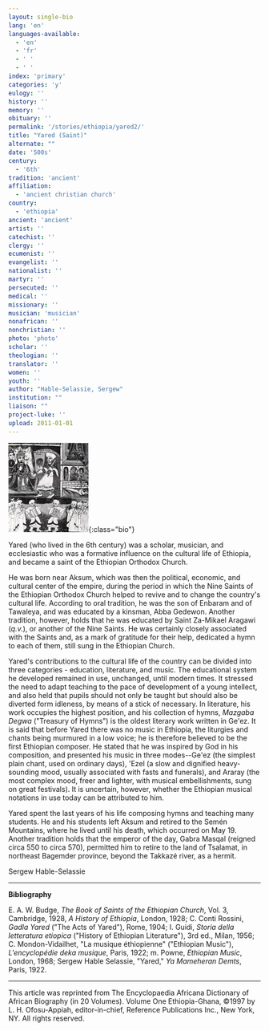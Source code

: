 ```yaml
---
layout: single-bio
lang: 'en'
languages-available:
  - 'en'
  - 'fr'
  - ' '
  - ' '
index: 'primary'
categories: 'y'
eulogy: ''
history: ''
memory: ''
obituary: ''
permalink: '/stories/ethiopia/yared2/'
title: "Yared (Saint)"
alternate: ""
date: '500s'
century:
  - '6th'
tradition: 'ancient'
affiliation:
  - 'ancient christian church'
country:
  - 'ethiopia'
ancient: 'ancient'
artist: ''
catechist: ''
clergy: ''
ecumenist: ''
evangelist: ''
nationalist: ''
martyr: ''
persecuted: ''
medical: ''
missionary: ''
musician: 'musician'
nonafrican: ''
nonchristian: ''
photo: 'photo'
scholar: ''
theologian: ''
translator: ''
women: ''
youth: ''
author: "Hable-Selassie, Sergew"
institution: ""
liaison: ""
project-luke: ''
upload: 2011-01-01
---
```


![Yared](/images/bio-pics/ethiopia/yared2/Yared.jpg){:class="bio"}

Yared (who lived in the 6th century) was a scholar, musician, and ecclesiastic who was a formative influence on the cultural life of Ethiopia, and became a saint of the Ethiopian Orthodox Church.

He was born near Aksum, which was then the political, economic, and cultural center of the empire, during the period in which the Nine Saints of the Ethiopian Orthodox Church helped to revive and to change the country's cultural life. According to oral tradition, he was the son of Enbaram and of Tawaleya, and was educated by a kinsman, Abba Gedewon. Another tradition, however, holds that he was educated by Saint Za-Mikael Aragawi (*q.v.*), or another of the Nine Saints. He was certainly closely associated with the Saints and, as a mark of gratitude for their help, dedicated a hymn to each of them, still sung in the Ethiopian Church.

Yared's contributions to the cultural life of the country can be divided into three categories - education, literature, and music. The educational system he developed remained in use, unchanged, until modern times. It stressed the need to adapt teaching to the pace of development of a young intellect, and also held that pupils should not only be taught but should also be diverted form idleness, by means of a stick of necessary. In literature, his work occupies the highest position, and his collection of hymns, *Mazgaba Degwa* ("Treasury of Hymns") is the oldest literary work written in Ge'ez. It is said that before Yared there was no music in Ethiopia, the liturgies and chants being murmured in a low voice; he is therefore believed to be the first Ethiopian composer. He stated that he was inspired by God in his composition, and presented his music in three modes--Ge'ez (the simplest plain chant, used on ordinary days), 'Ezel (a slow and dignified heavy-sounding mood, usually associated with fasts and funerals), and Araray (the most complex mood, freer and lighter, with musical embellishments, sung on great festivals). It is uncertain, however, whether the Ethiopian musical notations in use today can be attributed to him.

Yared spent the last years of his life composing hymns and teaching many students. He and his students left Aksum and retired to the Semén Mountains, where he lived until his death, which occurred on May 19.  Another tradition holds that the emperor of the day, Gabra Masqal (reigned circa 550 to circa 570), permitted him to retire to the land of Tsalamat, in northeast Bagemder province, beyond the Takkazé river, as a hermit.

Sergew Hable-Selassie

---

**Bibliography**

E. A. W. Budge, *The Book of Saints of the Ethiopian Church*, Vol. 3, Cambridge, 1928, *A History of Ethiopia*, London, 1928; C. Conti Rossini, *Gadla Yared* ("The Acts of Yared"), Rome, 1904; I. Guidi, *Storia della letteratura etiopica* ("History of Ethiopian Literature"), 3rd ed., Milan, 1956; C. Mondon-Vidailhet, "La musique éthiopienne" ("Ethiopian Music"), *L'encyclopédie deka musique*, Paris, 1922; m. Powne, *Ethiopian Music*, London, 1968; Sergew Hable Selassie, "Yared," *Ya Mameheran Demts*, Paris, 1922.

---

This article was reprinted from The Encyclopaedia Africana Dictionary of African Biography (in 20 Volumes). Volume One Ethiopia-Ghana, ©1997 by L. H. Ofosu-Appiah, editor-in-chief, Reference Publications Inc., New York, NY. All rights reserved.
